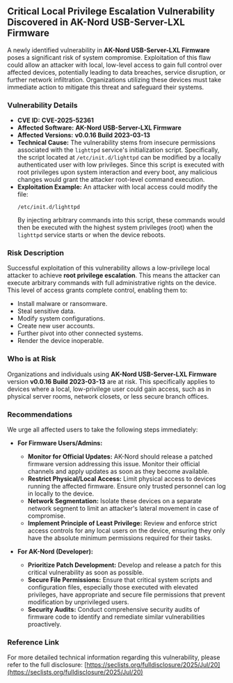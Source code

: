 ## Critical Local Privilege Escalation Vulnerability Discovered in AK-Nord USB-Server-LXL Firmware

A newly identified vulnerability in **AK-Nord USB-Server-LXL Firmware** poses a significant risk of system compromise. Exploitation of this flaw could allow an attacker with local, low-level access to gain full control over affected devices, potentially leading to data breaches, service disruption, or further network infiltration. Organizations utilizing these devices must take immediate action to mitigate this threat and safeguard their systems.

### Vulnerability Details

*   **CVE ID:** **CVE-2025-52361**
*   **Affected Software:** **AK-Nord USB-Server-LXL Firmware**
*   **Affected Versions:** **v0.0.16 Build 2023-03-13**
*   **Technical Cause:** The vulnerability stems from insecure permissions associated with the `lighttpd` service's initialization script. Specifically, the script located at `/etc/init.d/lighttpd` can be modified by a locally authenticated user with low privileges. Since this script is executed with root privileges upon system interaction and every boot, any malicious changes would grant the attacker root-level command execution.
*   **Exploitation Example:** An attacker with local access could modify the file:
    ```
    /etc/init.d/lighttpd
    ```
    By injecting arbitrary commands into this script, these commands would then be executed with the highest system privileges (root) when the `lighttpd` service starts or when the device reboots.

### Risk Description

Successful exploitation of this vulnerability allows a low-privilege local attacker to achieve **root privilege escalation**. This means the attacker can execute arbitrary commands with full administrative rights on the device. This level of access grants complete control, enabling them to:

*   Install malware or ransomware.
*   Steal sensitive data.
*   Modify system configurations.
*   Create new user accounts.
*   Further pivot into other connected systems.
*   Render the device inoperable.

### Who is at Risk

Organizations and individuals using **AK-Nord USB-Server-LXL Firmware** version **v0.0.16 Build 2023-03-13** are at risk. This specifically applies to devices where a local, low-privilege user could gain access, such as in physical server rooms, network closets, or less secure branch offices.

### Recommendations

We urge all affected users to take the following steps immediately:

*   **For Firmware Users/Admins:**
    *   **Monitor for Official Updates:** AK-Nord should release a patched firmware version addressing this issue. Monitor their official channels and apply updates as soon as they become available.
    *   **Restrict Physical/Local Access:** Limit physical access to devices running the affected firmware. Ensure only trusted personnel can log in locally to the device.
    *   **Network Segmentation:** Isolate these devices on a separate network segment to limit an attacker's lateral movement in case of compromise.
    *   **Implement Principle of Least Privilege:** Review and enforce strict access controls for any local users on the device, ensuring they only have the absolute minimum permissions required for their tasks.

*   **For AK-Nord (Developer):**
    *   **Prioritize Patch Development:** Develop and release a patch for this critical vulnerability as soon as possible.
    *   **Secure File Permissions:** Ensure that critical system scripts and configuration files, especially those executed with elevated privileges, have appropriate and secure file permissions that prevent modification by unprivileged users.
    *   **Security Audits:** Conduct comprehensive security audits of firmware code to identify and remediate similar vulnerabilities proactively.

### Reference Link

For more detailed technical information regarding this vulnerability, please refer to the full disclosure:
[https://seclists.org/fulldisclosure/2025/Jul/20](https://seclists.org/fulldisclosure/2025/Jul/20)